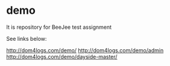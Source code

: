 # demo
It is repository for BeeJee test assignment

See links below:

http://dom4logs.com/demo/
http://dom4logs.com/demo/admin
http://dom4logs.com/demo/dayside-master/
